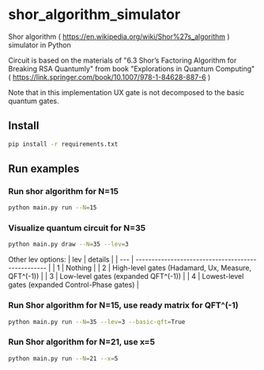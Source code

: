 # shor_algorithm_simulator
Shor algorithm ( https://en.wikipedia.org/wiki/Shor%27s_algorithm ) simulator in Python

Circuit is based on the materials of "6.3 Shor’s Factoring Algorithm for Breaking RSA Quantumly" from book "Explorations in Quantum Computing" ( https://link.springer.com/book/10.1007/978-1-84628-887-6 )

Note that in this implementation UX gate is not decomposed to the basic quantum gates.

## Install
```bash
pip install -r requirements.txt
```

## Run examples

### Run shor algorithm for N=15
```bash
python main.py run --N=15
```

### Visualize quantum circuit for N=35
```bash
python main.py draw --N=35 --lev=3
```

Other lev options:
| lev | details                                            |
| --- | -------------------------------------------------- |
|   1 | Nothing                                            |
|   2 | High-level gates (Hadamard, Ux, Measure, QFT^(-1)) |
|   3 | Low-level gates (expanded QFT^(-1))                |
|   4 | Lowest-level gates (expanded Control-Phase gates)  |

### Run Shor algorithm for N=15, use ready matrix for QFT^(-1)
```bash
python main.py run --N=35 --lev=3 --basic-qft=True
```

### Run Shor algorithm for N=21, use x=5
```bash
python main.py run --N=21 --x=5
```
